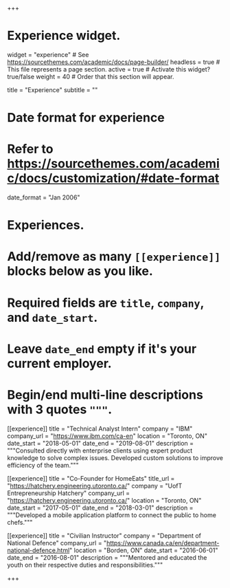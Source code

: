 +++
# Experience widget.
widget = "experience"  # See https://sourcethemes.com/academic/docs/page-builder/
headless = true  # This file represents a page section.
active = true  # Activate this widget? true/false
weight = 40  # Order that this section will appear.

title = "Experience"
subtitle = ""

# Date format for experience
#   Refer to https://sourcethemes.com/academic/docs/customization/#date-format
date_format = "Jan 2006"

# Experiences.
#   Add/remove as many `[[experience]]` blocks below as you like.
#   Required fields are `title`, `company`, and `date_start`.
#   Leave `date_end` empty if it's your current employer.
#   Begin/end multi-line descriptions with 3 quotes `"""`.
[[experience]]
  title = "Technical Analyst Intern"
  company = "IBM"
  company_url = "https://www.ibm.com/ca-en"
  location = "Toronto, ON"
  date_start = "2018-05-01"
  date_end = "2019-08-01"
  description = """Consulted directly with enterprise clients using expert product knowledge to solve complex issues. Developed custom solutions to improve efficiency of the team."""

[[experience]]
  title = "Co-Founder for HomeEats"
  title_url = "https://hatchery.engineering.utoronto.ca/"
  company = "UofT Entrepreneurship Hatchery"
  company_url = "https://hatchery.engineering.utoronto.ca/"
  location = "Toronto, ON"
  date_start = "2017-05-01"
  date_end = "2018-03-01"
  description = """Developed a mobile application platform to connect the public to home chefs."""
  
  
[[experience]]
  title = "Civilian Instructor"
  company = "Department of National Defence"
  company_url = "https://www.canada.ca/en/department-national-defence.html"
  location = "Borden, ON"
  date_start = "2016-06-01"
  date_end = "2016-08-01"
  description = """Mentored and educated the youth on their respective duties and responsibilities."""

+++
